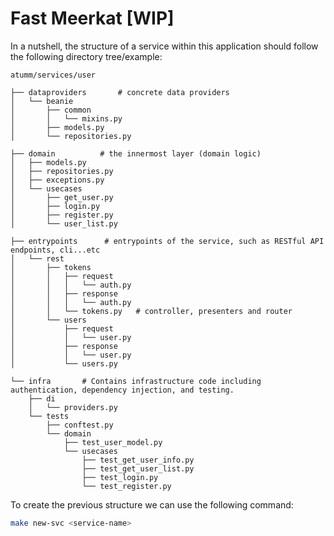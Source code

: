 # Fast Meerkat [WIP]


In a nutshell, the structure of a service within this application should follow the following directory tree/example:
```
atumm/services/user

├── dataproviders		# concrete data providers
│   └── beanie
│       ├── common
│       │   └── mixins.py
│       ├── models.py
│       └── repositories.py

├── domain			# the innermost layer (domain logic)
│   ├── models.py
│   ├── repositories.py
│   ├── exceptions.py
│   └── usecases
│       ├── get_user.py
│       ├── login.py
│       ├── register.py
│       └── user_list.py

├── entrypoints		 # entrypoints of the service, such as RESTful API endpoints, cli...etc
│   └── rest
│       ├── tokens
│       │   ├── request
│       │   │   └── auth.py
│       │   ├── response
│       │   │   └── auth.py
│       │   └── tokens.py	# controller, presenters and router
│       └── users
│           ├── request
│           │   └── user.py
│           ├── response
│           │   └── user.py
│           └── users.py

└── infra		# Contains infrastructure code including authentication, dependency injection, and testing.
    ├── di
    │   └── providers.py
    └── tests
        ├── conftest.py
        └── domain
            ├── test_user_model.py
            └── usecases
                ├── test_get_user_info.py
                ├── test_get_user_list.py
                ├── test_login.py
                └── test_register.py

```

To create the previous structure we can use the following command:
```bash
make new-svc <service-name>
```

